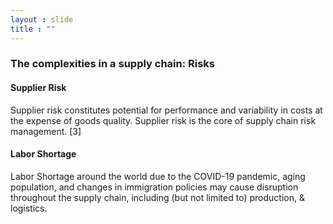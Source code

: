 ```yaml
---
layout : slide
title : ""
---
```

### The complexities in a supply chain: Risks

#### Supplier Risk
Supplier risk constitutes potential for performance and variability in costs at the expense of goods quality. Supplier risk is the core of supply chain risk management. [3]
#### Labor Shortage
Labor Shortage around the world due to the COVID-19 pandemic, aging population, and changes in immigration policies may cause disruption throughout the supply chain, including (but not limited to) production, & logistics.
